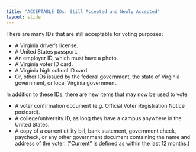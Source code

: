 ```yaml
---
title: "ACCEPTABLE IDs: Still Accepted and Newly Accepted"
layout: slide
---
```


There are many IDs that are still acceptable for voting purposes:

- A Virginia driver’s license.
- A United States passport.
- An employer ID, which must have a photo.
- A Virginia voter ID card.
- A Virginia high school ID card.
- Or, other IDs issued by the federal government, the state of Virginia government, or local Virginia government.

In addition to these IDs, there are new items that may now be used to vote:

- A voter confirmation document (e.g. Official Voter Registration Notice postcard). 
- A college/university ID, as long they have a campus anywhere in the United States.
- A copy of a current utility bill, bank statement, government check, paycheck, or any other government document containing the name and address of the voter. (“Current” is defined as within the last 12 months.)
